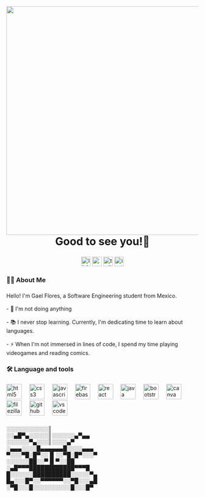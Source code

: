 <img align="right" height="600" src="https://i.pinimg.com/originals/86/6d/0d/866d0dfa695e4d60dc53cc1041a65fb3.gif"/>

###

<h1 align="center">Good to see you!👋</h1>

###

<div align="center">
  <img src="https://img.shields.io/static/v1?message=LinkedIn&logo=linkedin&label=&color=0077B5&logoColor=white&labelColor=&style=for-the-badge" height="25" alt="linkedin logo"  />
  <img src="https://img.shields.io/static/v1?message=Gmail&logo=gmail&label=&color=D14836&logoColor=white&labelColor=&style=for-the-badge" height="25" alt="gmail logo"  />
  <img src="https://img.shields.io/static/v1?message=Twitter&logo=twitter&label=&color=1DA1F2&logoColor=white&labelColor=&style=for-the-badge" height="25" alt="twitter logo"  />
  <img src="https://img.shields.io/static/v1?message=Instagram&logo=instagram&label=&color=E4405F&logoColor=white&labelColor=&style=for-the-badge" height="25" alt="instagram logo"  />
</div>

###

<h3 align="left">👩‍💻  About Me</h3>

###

<p align="left">Hello! I'm Gael Flores, a Software Engineering student from Mexico.<br><br>- 🔭 I'm not doing anything<br><br>- 📚 I never stop learning. Currently, I'm dedicating time to learn about languages.<br><br>- ⚡ When I'm not immersed in lines of code, I spend my time playing videogames and reading comics.</p>

###

<h3 align="left">🛠 Language and tools</h3>

###

<div align="left">
  <img src="https://cdn.jsdelivr.net/gh/devicons/devicon/icons/html5/html5-original.svg" height="40" alt="html5 logo"  />
  <img width="12" />
  <img src="https://cdn.jsdelivr.net/gh/devicons/devicon/icons/css3/css3-original.svg" height="40" alt="css3 logo"  />
  <img width="12" />
  <img src="https://cdn.jsdelivr.net/gh/devicons/devicon/icons/javascript/javascript-original.svg" height="40" alt="javascript logo"  />
  <img width="12" />
  <img src="https://cdn.jsdelivr.net/gh/devicons/devicon/icons/firebase/firebase-plain-wordmark.svg" height="40" alt="firebase logo"  />
  <img width="12" />
  <img src="https://cdn.jsdelivr.net/gh/devicons/devicon/icons/react/react-original.svg" height="40" alt="react logo"  />
  <img width="12" />
  <img src="https://cdn.jsdelivr.net/gh/devicons/devicon/icons/java/java-original.svg" height="40" alt="java logo"  />
  <img width="12" />
  <img src="https://cdn.jsdelivr.net/gh/devicons/devicon/icons/bootstrap/bootstrap-original.svg" height="40" alt="bootstrap logo"  />
  <img width="12" />
  <img src="https://cdn.jsdelivr.net/gh/devicons/devicon/icons/canva/canva-original.svg" height="40" alt="canva logo"  />
  <img width="12" />
  <img src="https://cdn.jsdelivr.net/gh/devicons/devicon/icons/filezilla/filezilla-plain.svg" height="40" alt="filezilla logo"  />
  <img width="12" />
  <img src="https://cdn.jsdelivr.net/gh/devicons/devicon/icons/github/github-original.svg" height="40" alt="github logo"  />
  <img width="12" />
  <img src="https://cdn.jsdelivr.net/gh/devicons/devicon/icons/vscode/vscode-original.svg" height="40" alt="vscode logo"  />
</div>

###

<p align="left">░░░░░░░░░░░║<br>░░▄█▀▄░░░░░║░░░░░░▄▀▄▄<br>░░░░░░▀▄░░░║░░░░▄▀<br>░▄▄▄░░░░█▄▄▄▄▄▄█░░░░▄▄▄<br>▀░░░▀█░█▀░░▐▌░░▀█░█▀░░░▀<br>░░░░░░██░░▀▐▌▀░░██<br>░▄█▀▀▀████████████▀▀▀█<br>█░░░░░░██████████░░░░░▀▄<br>█▄░░░█▀░░▀▀▀▀▀▀░░▀█░░░▄█<br>░▀█░░░█░░░░░░░░░░█░░░█▀</p>

###

